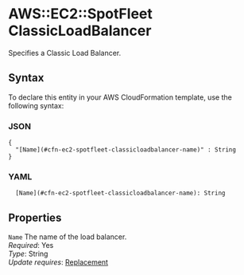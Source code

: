 # AWS::EC2::SpotFleet ClassicLoadBalancer<a name="aws-properties-ec2-spotfleet-classicloadbalancer"></a>

Specifies a Classic Load Balancer\.

## Syntax<a name="aws-properties-ec2-spotfleet-classicloadbalancer-syntax"></a>

To declare this entity in your AWS CloudFormation template, use the following syntax:

### JSON<a name="aws-properties-ec2-spotfleet-classicloadbalancer-syntax.json"></a>

```
{
  "[Name](#cfn-ec2-spotfleet-classicloadbalancer-name)" : String
}
```

### YAML<a name="aws-properties-ec2-spotfleet-classicloadbalancer-syntax.yaml"></a>

```
  [Name](#cfn-ec2-spotfleet-classicloadbalancer-name): String
```

## Properties<a name="aws-properties-ec2-spotfleet-classicloadbalancer-properties"></a>

`Name`  <a name="cfn-ec2-spotfleet-classicloadbalancer-name"></a>
The name of the load balancer\.  
*Required*: Yes  
*Type*: String  
*Update requires*: [Replacement](https://docs.aws.amazon.com/AWSCloudFormation/latest/UserGuide/using-cfn-updating-stacks-update-behaviors.html#update-replacement)